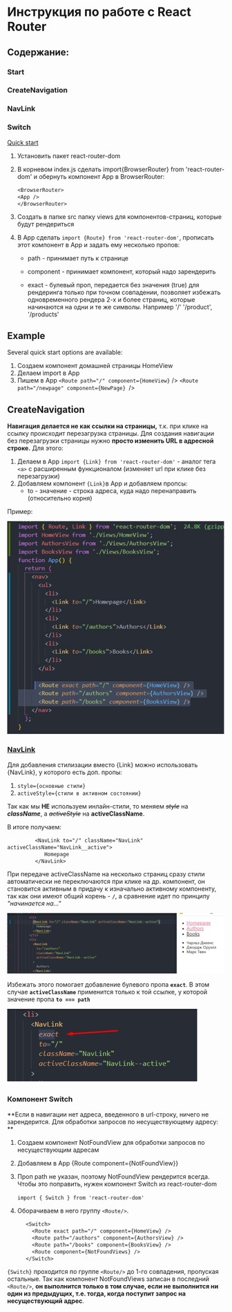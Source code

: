 # Инструкция по работе с React Router

## Содержание:

### Start

### CreateNavigation

### NavLink

### Switch

[Quick start](#quick-start)

1. Установить пакет react-router-dom
2. В корневом index.js сделать import{BrowserRouter} from 'react-router-dom' и
   обернуть компонент App в BrowserRouter:

   ```
   <BrowserRouter>
   <App />
   </BrowserRouter>
   ```

3. Создать в папке src папку views для компонентов-страниц, которые будут
   рендериться

4. В App сделать `import {Route} from 'react-router-dom'`, прописать этот
   компонент в App и задать ему несколько пропов:

   - path - принимает путь к странице
   - component - принимает компонент, который надо зарендерить

   - exact - булевый проп, передается без значения (true) для рендеринга только
     при точном совпадении, позволяет избежать одновременного рендера 2-х и
     более страниц, которые начинаются на одни и те же символы. Например '/'
     '/product', '/products'

## Example

Several quick start options are available:

1. Создаем компонент домашней страницы HomeView
2. Делаем import в App
3. Пишем в App `<Route path="/" component={HomeView}` />
   `<Route path="/newpage" component={NewPage} `/>

## CreateNavigation

**Навигация делается не как ссылки на страницы,** т.к. при клике на ссылку
происходит перезагрузка страницы. Для создания навигации без перезагрузки
страницы нужно **просто изменить URL в адресной строке.** Для этого:

1. Делаем в App `import {Link} from 'react-router-dom'` - аналог тега `<a>` с
   расширенным функционалом (изменяет url при клике без перезагрузки)
2. Добавляем компонент `{Link}`в App и добавляем пропсы:
   - to - значение - строка адреса, куда надо перенаправить (относительно корня)

Пример:

![Пример](./img/example.jpg)

### [NavLink](#markdown-header-navlink)

Для добавления стилизации вместо {Link} можно использовать {NavLink}, у которого
есть доп. пропы:

1. `style={основные стили}`
2. `activeStyle={стили в активном состоянии}`

Так как мы **НЕ** используем инлайн-стили, то меняем _~~style~~_ на
**_className_**, а _~~activeStyle~~_ на **activeClassName**.

В итоге получаем:

```
         <NavLink to="/" className="NavLink" activeClassName="NavLink__active">
            Homepage
         </NavLink>
```

При передаче activeClassName на несколько страниц сразу стили автоматически не
переключаются при клике на др. компонент, он становится активным в придачу к
изначально активному компоненту, так как они имеют общий корень - **`/`**, а
сравнение идет по принципу _"начинается на..."_

![Пример](./img/example2.jpg)

Избежать этого помогает добавление булевого пропа **`exact`**. В этом случае
**`activeClassName`** применится только к той ссылке, у которой значение пропа
**`to === path`**

![Пример](./img/example3.jpg)

### Компонент Switch

**Если в навигации нет адреса, введенного в url-строку, ничего не зарендерится.
Для обработки запросов по несуществующему адресу: **

1. Создаем компонент NotFoundView для обработки запросов по несуществующим
   адресам
2. Добавляем в App {Route component={NotFoundView}}
3. Проп path не указан, поэтому NotFoundView рендерится всегда. Чтобы это
   поправить, нужен компонент Switch из react-router-dom

   `import { Switch } from 'react-router-dom'`

4. Оборачиваем в него группу `<Route/>`.

```
      <Switch>
        <Route exact path="/" component={HomeView} />
        <Route path="/authors" component={AuthorsView} />
        <Route path="/books" component={BooksView} />
        <Route component={NotFoundViews} />
      </Switch>
```

`{Switch}` проходится по группе `<Route/>` до 1-го совпадения, пропуская
остальные. Так как компонент NotFoundViews записан в последний `<Route/>`, **он
выполнится только в том случае, если не выполнится ни один из предыдущих, т.е.
тогда, когда поступит запрос на несуществующий адрес**.
